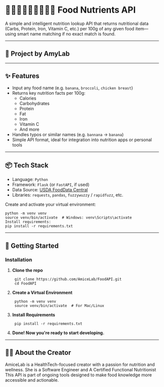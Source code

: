 # 💪🏻👩🏻‍💻👩🏻‍⚕🍎 Food Nutrients API

A simple and intelligent nutrition lookup API that returns nutritional data (Carbs, Protein, Iron, Vitamin C, etc.) per 100g of any given food item—using smart name matching if no exact match is found.

---

## 🧪 Project by AmyLab

---

## ✨ Features

- Input any food name (e.g. `banana`, `broccoli`, `chicken breast`)
- Returns key nutrition facts per 100g:
  - Calories
  - Carbohydrates
  - Protein
  - Fat
  - Iron
  - Vitamin C
  - And more
- Handles typos or similar names (e.g. `bannana` → `banana`)
- Simple API format, ideal for integration into nutrition apps or personal tools

---

## 📦 Tech Stack

- Language: `Python`
- Framework: `Flask` (or `FastAPI`, if used)
- Data Source: [USDA FoodData Central](https://fdc.nal.usda.gov/) 
- Libraries: `requests`, `pandas`, `fuzzywuzzy` / `rapidfuzz`, etc.


Create and activate your virtual environment:

	python -m venv venv
	source venv/bin/activate  # Windows: venv\Scripts\activate
	Install requirements:
	pip install -r requirements.txt

---

## 🚀 Getting Started

### Installation

1. **Clone the repo**
   
		git clone https://github.com/AmiceLab/FoodAPI.git
		cd FoodAPI

2. **Create a Virtual Environment**

		python -m venv venv
		source venv/bin/activate  # For Mac/Linux
                      
3. **Install Requirements**

		pip install -r requirements.txt

4. **Done! Now you're ready to start developing.**

---

## 🙋‍♀️ About the Creator

AmiceLab is a HealthTech-focused creator with a passion for nutrition and wellness.
She is a Software Engineer and A Certified Functional Nutritionist
This API is part of ongoing tools designed to make food knowledge more accessible and actionable.


                      
                      
